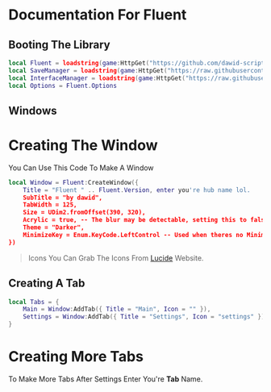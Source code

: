 # Documentation For Fluent

## Booting The Library 
```lua
local Fluent = loadstring(game:HttpGet("https://github.com/dawid-scripts/Fluent/releases/latest/download/main.lua"))()
local SaveManager = loadstring(game:HttpGet("https://raw.githubusercontent.com/dawid-scripts/Fluent/master/Addons/SaveManager.lua"))()
local InterfaceManager = loadstring(game:HttpGet("https://raw.githubusercontent.com/dawid-scripts/Fluent/master/Addons/InterfaceManager.lua"))()
local Options = Fluent.Options
```
## Windows
# Creating The Window
You Can Use This Code To Make A Window
```lua
local Window = Fluent:CreateWindow({
    Title = "Fluent " .. Fluent.Version, enter you're hub name lol.
    SubTitle = "by dawid",
    TabWidth = 125,
    Size = UDim2.fromOffset(390, 320),
    Acrylic = true, -- The blur may be detectable, setting this to false disables blur entirely
    Theme = "Darker",
    MinimizeKey = Enum.KeyCode.LeftControl -- Used when theres no MinimizeKeybind
})
```
> Icons
> You Can Grab The Icons From [Lucide](https://lucide.dev/icons/) Website.
## Creating A Tab
```lua
local Tabs = {
    Main = Window:AddTab({ Title = "Main", Icon = "" }),
    Settings = Window:AddTab({ Title = "Settings", Icon = "settings" })
}
```
# Creating More Tabs
To Make More Tabs After Settings Enter You're **__Tab__** Name.
##
